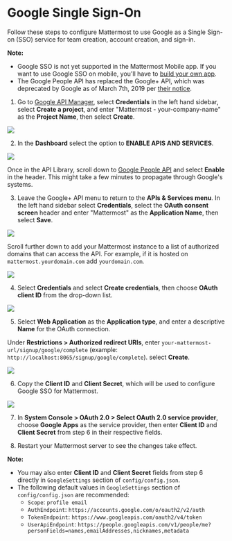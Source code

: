 # Google Single Sign-On

Follow these steps to configure Mattermost to use Google as a Single Sign-on (SSO) service for team creation, account creation, and sign-in.

**Note:** 
- Google SSO is not yet supported in the Mattermost Mobile app. If you want to use Google SSO on mobile, you'll have to [build your own app](https://developers.mattermost.com/contribute/mobile/build-your-own/).
- The Google People API has replaced the Google+ API, which was deprecated by Google as of March 7th, 2019 per [their notice](https://developers.google.com/+/api-shutdown).

1. Go to [Google API Manager](https://console.developers.google.com), select **Credentials** in the left hand sidebar, select **Create a project**, and enter "Mattermost - your-company-name" as the **Project Name**, then select **Create**.

  ![](../../../source/images/google_1_credentials.png)

2. In the **Dashboard** select the option to **ENABLE APIS AND SERVICES**.

  ![](../../../source/images/google_enable_api.png)

Once in the API Library, scroll down to [Google People API](https://console.developers.google.com/apis/api/plus/overview) and select **Enable** in the header. This might take a few minutes to propagate through Google's systems.

3. Leave the Google+ API menu to return to the **APIs & Services menu**. In the left hand sidebar select **Credentials**, select the **OAuth consent screen** header and enter "Mattermost" as the **Application Name**, then select **Save**.

  ![](../../../source/images/google_3_oauth_consent_screen.png)

Scroll further down to add your Mattermost instance to a list of authorized domains that can access the API. For example, if it is hosted on `mattermost.yourdomain.com` add `yourdomain.com`.

  ![](../../../source/images/google_authorised_domains.png)

4. Select **Credentials** and select **Create credentials**, then choose **OAuth client ID** from the drop-down list.

  ![](../../../source/images/google_3_oauth_client_id.png)

5. Select **Web Application** as the **Application type**, and enter a descriptive **Name** for the OAuth connection.

Under **Restrictions > Authorized redirect URIs**, enter `your-mattermost-url/signup/google/complete` (example: `http://localhost:8065/signup/google/complete`). select **Create**.

  ![](../../../source/images/google_4_web_app.png)

6. Copy the **Client ID** and **Client Secret**, which will be used to configure Google SSO for Mattermost.

  ![](../../../source/images/google_5_client_id_secret.PNG)

7. In **System Console > OAuth 2.0 > Select OAuth 2.0 service provider**, choose **Google Apps** as the service provider, then enter **Client ID** and **Client Secret** from step 6 in their respective fields.

8. Restart your Mattermost server to see the changes take effect.

**Note:**
- You may also enter **Client ID** and **Client Secret** fields from step 6 directly in `GoogleSettings` section of `config/config.json`.
- The following default values in `GoogleSettings` section of `config/config.json` are recommended:
    - `Scope`: `profile email`
    - `AuthEndpoint`: `https://accounts.google.com/o/oauth2/v2/auth`
    - `TokenEndpoint`: `https://www.googleapis.com/oauth2/v4/token`
    - `UserApiEndpoint`: `https://people.googleapis.com/v1/people/me?personFields=names,emailAddresses,nicknames,metadata`
